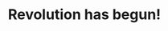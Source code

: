 ---
title: "Revolution has begun!"
description: "'I am bound to Tahiti for more men.'
'Very good. Let me board you a moment—I come in peace.' With that he leaped from the canoe, swam to the boat; and climbing the gunwale, stood face to face with the captain.
'Cross your arms, sir; throw back your head. Now, repeat after me. As soon as Steelkilt leaves me, I swear to beach this boat on yonder island, and remain there six days. If I do not, may lightning strike me!'A pretty scholar,' laughed the Lakeman. 'Adios, Senor!' and leaping into the sea, he swam back to his comrades."
picture: blog2.jpg

label_default: "alice" 
label_primary: "story"
label_success: 
label_info: "personal"
label_warning: "warning"
label_danger: 
---